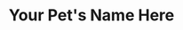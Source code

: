 ---
title: "Your Pet's Name Here"
order: 104
layout: essay
contributor: 
    - first_name: "Your First Name" 
      last_name: "Your Last Name" 
toc: false
menu: false 
---